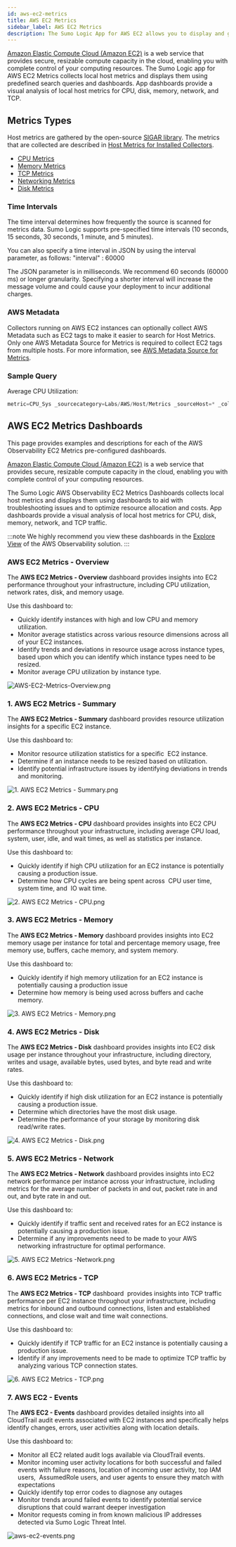 ```yaml
---
id: aws-ec2-metrics
title: AWS EC2 Metrics
sidebar_label: AWS EC2 Metrics
description: The Sumo Logic App for AWS EC2 allows you to display and gain insight about your EC2 instance metrics (CloudWatch) for cpu, disk, network, EBS and Health Status Check.
---
```


[Amazon Elastic Compute Cloud (Amazon EC2)](https://aws.amazon.com/ec2/) is a web service that provides secure, resizable compute capacity in the cloud, enabling you with complete control of your computing resources. The Sumo Logic app for AWS EC2 Metrics collects local host metrics and displays them using predefined search queries and dashboards. App dashboards provide a visual analysis of local host metrics for CPU, disk, memory, network, and TCP.

## Metrics Types 

Host metrics are gathered by the open-source [SIGAR library](https://github.com/hyperic/sigar). The metrics that are collected are described in [Host Metrics for Installed Collectors](https://helpstaging.sumologic.com/03Send-Data/Sources/01Sources-for-Installed-Collectors/Host-Metrics-Source#Collected_Metrics).

* [CPU Metrics](https://helpstaging.sumologic.com/07Sumo-Logic-Apps/14Hosts_and_Operating_Systems/Host_Metrics/01Collect-Host-Metrics-for-the-Host-Metrics-App#CPU_Metrics-2349) 
* [Memory Metrics](https://helpstaging.sumologic.com/07Sumo-Logic-Apps/14Hosts_and_Operating_Systems/Host_Metrics/01Collect-Host-Metrics-for-the-Host-Metrics-App#Memory_Metrics-2349)
* [TCP Metrics](https://helpstaging.sumologic.com/07Sumo-Logic-Apps/14Hosts_and_Operating_Systems/Host_Metrics/01Collect-Host-Metrics-for-the-Host-Metrics-App#TCP_Metrics-2349)
* [Networking Metrics](https://helpstaging.sumologic.com/07Sumo-Logic-Apps/14Hosts_and_Operating_Systems/Host_Metrics/01Collect-Host-Metrics-for-the-Host-Metrics-App#TCP_Metrics-2349)
* [Disk Metrics](https://helpstaging.sumologic.com/07Sumo-Logic-Apps/14Hosts_and_Operating_Systems/Host_Metrics/01Collect-Host-Metrics-for-the-Host-Metrics-App#Disk_Metrics-2349)

### Time Intervals

The time interval determines how frequently the source is scanned for metrics data. Sumo Logic supports pre-specified time intervals (10 seconds, 15 seconds, 30 seconds, 1 minute, and 5 minutes).

You can also specify a time interval in JSON by using the interval parameter, as follows: "interval" : 60000

The JSON parameter is in milliseconds. We recommend 60 seconds (60000 ms) or longer granularity. Specifying a shorter interval will increase the message volume and could cause your deployment to incur additional charges.

### AWS Metadata

Collectors running on AWS EC2 instances can optionally collect AWS Metadata such as EC2 tags to make it easier to search for Host Metrics.  Only one AWS Metadata Source for Metrics is required to collect EC2 tags from multiple hosts. For more information, see [AWS Metadata Source for Metrics](https://helpstaging.sumologic.com/03Send-Data/Sources/02Sources-for-Hosted-Collectors/Amazon-Web-Services/AWS-Metadata-(Tag)-Source).

### Sample Query 

Average CPU Utilization:

```sql
metric=CPU_Sys _sourcecategory=Labs/AWS/Host/Metrics _sourceHost=* _collector=* _source = * account=* region=* instancetype=* namespace=hostmetrics instanceid=* | avg
```

## AWS EC2 Metrics Dashboards

This page provides examples and descriptions for each of the AWS Observability EC2 Metrics pre-configured dashboards.

[Amazon Elastic Compute Cloud (Amazon EC2)](https://aws.amazon.com/ec2/) is a web service that provides secure, resizable compute capacity in the cloud, enabling you with complete control of your computing resources.

The Sumo Logic AWS Observability EC2 Metrics Dashboards collects local host metrics and displays them using dashboards to aid with troubleshooting issues and to optimize resource allocation and costs. App dashboards provide a visual analysis of local host metrics for CPU, disk, memory, network, and TCP traffic.

:::note
We highly recommend you view these dashboards in the [Explore View](../deploy-use-aws-observability/view-dashboards.md) of the AWS Observability solution.
:::

### AWS EC2 Metrics - Overview

The **AWS EC2 Metrics - Overview** dashboard provides insights into EC2 performance throughout your infrastructure, including CPU utilization, network rates, disk, and memory usage.

Use this dashboard to:

* Quickly identify instances with high and low CPU and memory utilization.
* Monitor average statistics across various resource dimensions across all of your EC2 instances.
* Identify trends and deviations in resource usage across instance types, based upon which you can identify which instance types need to be resized.
* Monitor average CPU utilization by instance type.

![AWS-EC2-Metrics-Overview.png](/img/observability/AWS-EC2-Metrics-Overview.png)

### 1. AWS EC2 Metrics - Summary

The **AWS EC2 Metrics - Summary** dashboard provides resource utilization insights for a specific EC2 instance.

Use this dashboard to:

* Monitor resource utilization statistics for a specific  EC2 instance.
* Determine if an instance needs to be resized based on utilization.
* Identify potential infrastructure issues by identifying deviations in trends and monitoring.

![1. AWS EC2 Metrics - Summary.png](/img/observability/ec2metrics1.png)

### 2. AWS EC2 Metrics - CPU

The **AWS EC2 Metrics - CPU** dashboard provides insights into EC2 CPU
performance throughout your infrastructure, including average CPU load,
system, user, idle, and wait times, as well as statistics per instance. 

Use this dashboard to:

* Quickly identify if high CPU utilization for an EC2 instance is potentially causing a production issue.
* Determine how CPU cycles are being spent across  CPU user time, system time, and  IO wait time.

![2. AWS EC2 Metrics - CPU.png](/img/observability/ec2metrics2.png)

### 3. AWS EC2 Metrics - Memory

The **AWS EC2 Metrics - Memory** dashboard provides insights into EC2
memory usage per instance for total and percentage memory usage, free
memory use, buffers, cache memory, and system memory.

Use this dashboard to:

* Quickly identify if high memory utilization for an EC2 instance is potentially causing a production issue
* Determine how memory is being used across buffers and cache memory.

![3. AWS EC2 Metrics - Memory.png](/img/observability/ec2metrics3.png)

### 4. AWS EC2 Metrics - Disk

The **AWS EC2 Metrics - Disk** dashboard provides insights into EC2 disk
usage per instance throughout your infrastructure, including directory,
writes and usage, available bytes, used bytes, and byte read and write
rates.

Use this dashboard to:

* Quickly identify if high disk utilization for an EC2 instance is potentially causing a production issue.
* Determine which directories have the most disk usage. 
* Determine the performance of your storage by monitoring disk read/write rates.

![4. AWS EC2 Metrics - Disk.png](/img/observability/ec2metrics4.png)

### 5. AWS EC2 Metrics - Network

The **AWS EC2 Metrics - Network** dashboard provides insights into EC2
network performance per instance across your infrastructure, including
metrics for the average number of packets in and out, packet rate in and
out, and byte rate in and out.

Use this dashboard to:

* Quickly identify if traffic sent and received rates for an EC2 instance is potentially causing a production issue.
* Determine if any improvements need to be made to your AWS networking infrastructure for optimal performance.

![5. AWS EC2 Metrics -Network.png](/img/observability/ec2metrics5.png)

### 6. AWS EC2 Metrics - TCP

The **AWS EC2 Metrics - TCP** dashboard  provides insights into TCP
traffic performance per EC2 instance throughout your infrastructure,
including metrics for inbound and outbound connections, listen and
established connections, and close wait and time wait connections.

Use this dashboard to:

* Quickly identify if TCP traffic for an EC2 instance is potentially causing a production issue.
* Identify if any improvements need to be made to optimize TCP traffic by analyzing various TCP connection states.

![6. AWS EC2 Metrics - TCP.png](/img/observability/ec2metrics6.png)

### 7. AWS EC2 - Events

The **AWS EC2 - Events** dashboard provides detailed insights into all
CloudTrail audit events associated with EC2 instances and specifically
helps identify changes, errors, user activities along with location
details.

Use this dashboard to:

* Monitor all EC2 related audit logs available via CloudTrail events.
* Monitor incoming user activity locations for both successful and failed events with failure reasons, location of incoming user activity, top IAM users,  AssumedRole users, and user agents to ensure they match with expectations
* Quickly identify top error codes to diagnose any outages
* Monitor trends around failed events to identify potential service disruptions that could warrant deeper investigation
* Monitor requests coming in from known malicious IP addresses detected via Sumo Logic Threat Intel.

![aws-ec2-events.png](/img/observability/ec2metrics7.png)
